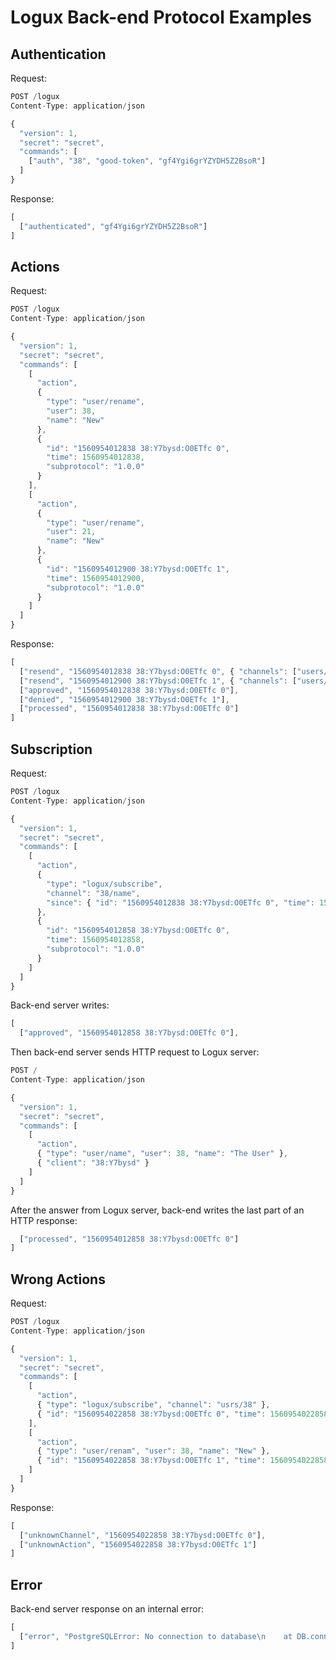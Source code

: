 # Logux Back-end Protocol Examples

## Authentication

Request:

```js
POST /logux
Content-Type: application/json

{
  "version": 1,
  "secret": "secret",
  "commands": [
    ["auth", "38", "good-token", "gf4Ygi6grYZYDH5Z2BsoR"]
  ]
}
```

Response:

```js
[
  ["authenticated", "gf4Ygi6grYZYDH5Z2BsoR"]
]
```

## Actions

Request:

```js
POST /logux
Content-Type: application/json

{
  "version": 1,
  "secret": "secret",
  "commands": [
    [
      "action",
      {
        "type": "user/rename",
        "user": 38,
        "name": "New"
      },
      {
        "id": "1560954012838 38:Y7bysd:O0ETfc 0",
        "time": 1560954012838,
        "subprotocol": "1.0.0"
      }
    ],
    [
      "action",
      {
        "type": "user/rename",
        "user": 21,
        "name": "New"
      },
      {
        "id": "1560954012900 38:Y7bysd:O0ETfc 1",
        "time": 1560954012900,
        "subprotocol": "1.0.0"
      }
    ]
  ]
}
```

Response:

```js
[
  ["resend", "1560954012838 38:Y7bysd:O0ETfc 0", { "channels": ["users/38"] }],
  ["resend", "1560954012900 38:Y7bysd:O0ETfc 1", { "channels": ["users/21"] }],
  ["approved", "1560954012838 38:Y7bysd:O0ETfc 0"],
  ["denied", "1560954012900 38:Y7bysd:O0ETfc 1"],
  ["processed", "1560954012838 38:Y7bysd:O0ETfc 0"]
]
```

## Subscription

Request:

```js
POST /logux
Content-Type: application/json

{
  "version": 1,
  "secret": "secret",
  "commands": [
    [
      "action",
      {
        "type": "logux/subscribe",
        "channel": "38/name",
        "since": { "id": "1560954012838 38:Y7bysd:O0ETfc 0", "time": 1560954012838 }
      },
      {
        "id": "1560954012858 38:Y7bysd:O0ETfc 0",
        "time": 1560954012858,
        "subprotocol": "1.0.0"
      }
    ]
  ]
}
```

Back-end server writes:

```js
[
  ["approved", "1560954012858 38:Y7bysd:O0ETfc 0"],
```

Then back-end server sends HTTP request to Logux server:

```js
POST /
Content-Type: application/json

{
  "version": 1,
  "secret": "secret",
  "commands": [
    [
      "action",
      { "type": "user/name", "user": 38, "name": "The User" },
      { "client": "38:Y7bysd" }
    ]
  ]
}
```

After the answer from Logux server, back-end writes the last part of an HTTP response:

```js
  ["processed", "1560954012858 38:Y7bysd:O0ETfc 0"]
]
```


## Wrong Actions

Request:

```js
POST /logux
Content-Type: application/json

{
  "version": 1,
  "secret": "secret",
  "commands": [
    [
      "action",
      { "type": "logux/subscribe", "channel": "usrs/38" },
      { "id": "1560954022858 38:Y7bysd:O0ETfc 0", "time": 1560954022858 }
    ],
    [
      "action",
      { "type": "user/renam", "user": 38, "name": "New" },
      { "id": "1560954022858 38:Y7bysd:O0ETfc 1", "time": 1560954022858 }
    ]
  ]
}
```

Response:

```js
[
  ["unknownChannel", "1560954022858 38:Y7bysd:O0ETfc 0"],
  ["unknownAction", "1560954022858 38:Y7bysd:O0ETfc 1"]
]
```


## Error

Back-end server response on an internal error:

```js
[
  ["error", "PostgreSQLError: No connection to database\n    at DB.connnect"]
]
```
